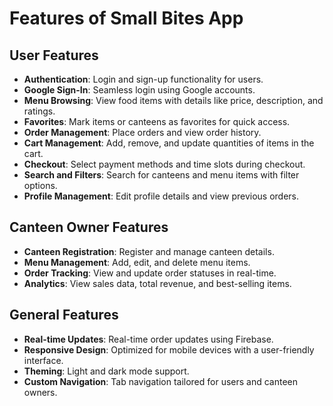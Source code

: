 # Features of Small Bites App

## User Features
- **Authentication**: Login and sign-up functionality for users.
- **Google Sign-In**: Seamless login using Google accounts.
- **Menu Browsing**: View food items with details like price, description, and ratings.
- **Favorites**: Mark items or canteens as favorites for quick access.
- **Order Management**: Place orders and view order history.
- **Cart Management**: Add, remove, and update quantities of items in the cart.
- **Checkout**: Select payment methods and time slots during checkout.
- **Search and Filters**: Search for canteens and menu items with filter options.
- **Profile Management**: Edit profile details and view previous orders.

## Canteen Owner Features
- **Canteen Registration**: Register and manage canteen details.
- **Menu Management**: Add, edit, and delete menu items.
- **Order Tracking**: View and update order statuses in real-time.
- **Analytics**: View sales data, total revenue, and best-selling items.

## General Features
- **Real-time Updates**: Real-time order updates using Firebase.
- **Responsive Design**: Optimized for mobile devices with a user-friendly interface.
- **Theming**: Light and dark mode support.
- **Custom Navigation**: Tab navigation tailored for users and canteen owners.